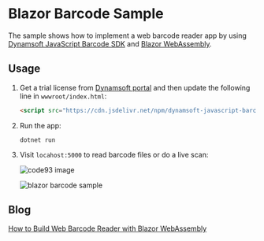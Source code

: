 # Blazor Barcode Sample
The sample shows how to implement a web barcode reader app by using [Dynamsoft JavaScript Barcode SDK](https://www.dynamsoft.com/Products/barcode-recognition-javascript.aspx) and [Blazor WebAssembly](https://dotnet.microsoft.com/apps/aspnet/web-apps/blazor).

## Usage
1. Get a trial license from [Dynamsoft portal](https://www.dynamsoft.com/CustomerPortal/Portal/Triallicense.aspx) and then update the following line in `wwwroot/index.html`:
  
    ```html
    <script src="https://cdn.jsdelivr.net/npm/dynamsoft-javascript-barcode@8.8.3/dist/dbr.js" data-productKeys="LICENSE-KEY"></script>
    ```
    
2. Run the app:

    ```
    dotnet run
    ```
    
3. Visit `locahost:5000` to read barcode files or do a live scan:

    ![code93 image](https://www.dynamsoft.com/codepool/wp-content/uploads/2020/09/code93.png)
    
    ![blazor barcode sample](https://www.dynamsoft.com/codepool/img/2020/09/blazor-barcode-result.png)

    
## Blog
[How to Build Web Barcode Reader with Blazor WebAssembly](https://www.dynamsoft.com/codepool/web-barcode-reader-blazor-webassembly.html)
